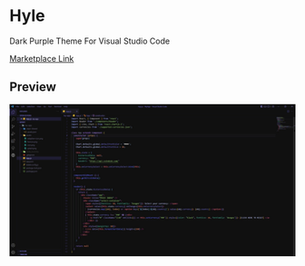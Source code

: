 # Hyle

Dark Purple Theme For Visual Studio Code


[Marketplace Link](https://marketplace.visualstudio.com/items?itemName=Kaosc.hyle)

## Preview

![image description](/assets/preview.jpg)
